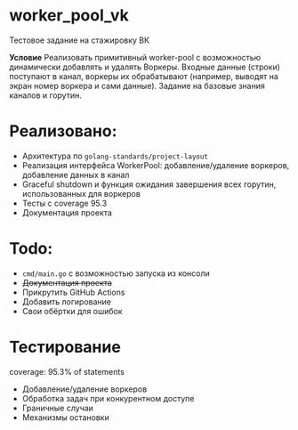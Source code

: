 # worker_pool_vk
Тестовое задание на стажировку ВК

**Условие**
Реализовать примитивный worker-pool с возможностью динамически добавлять и удалять Воркеры. 
Входные данные (строки) поступают в канал, воркеры их обрабатывают (например, выводят на экран номер воркера и сами данные). 
Задание на базовые знания каналов и горутин.

# Реализовано:
- Архитектура по `golang-standards/project-layout`
- Реализация интерфейса WorkerPool: добавление/удаление воркеров, добавление данных в канал
- Graceful shutdown и функция ожидания завершения всех горутин, использованных для воркеров
- Тесты с coverage 95.3
- Документация проекта

# Todo:
- `cmd/main.go` с возможностью запуска из консоли
- ~~Документация проекта~~
- Прикрутить GitHub Actions
- Добавить логирование 
- Свои обёртки для ошибок

# Тестирование
coverage: 95.3% of statements
 - Добавление/удаление воркеров
 - Обработка задач при конкурентном доступе
 - Граничные случаи
 - Механизмы остановки


